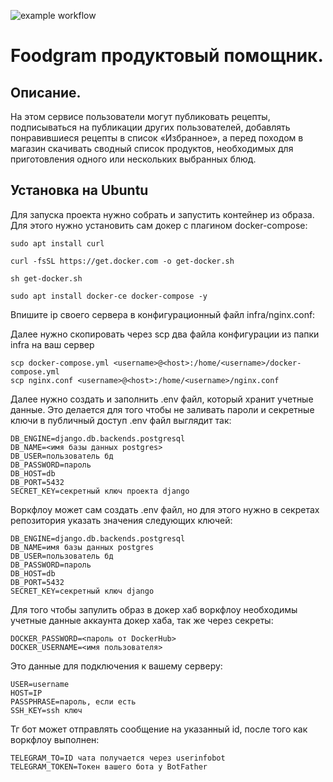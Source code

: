 ![example workflow](https://github.com/BogdanCharaev/foodgram-project-react/actions/workflows/main.yml/badge.svg)
# Foodgram продуктовый помощник.  

## Описание.  


На этом сервисе пользователи могут публиковать рецепты, подписываться на публикации других пользователей, добавлять понравившиеся рецепты в список «Избранное», а перед походом в магазин скачивать сводный список продуктов, необходимых для приготовления одного или нескольких выбранных блюд.

## Установка на Ubuntu

Для запуска проекта нужно собрать и запустить контейнер из образа. Для этого нужно установить сам докер с плагином docker-compose:

    sudo apt install curl
    
    curl -fsSL https://get.docker.com -o get-docker.sh
    
    sh get-docker.sh
    
    sudo apt install docker-ce docker-compose -y  

Впишите ip своего сервера в конфигурационный файл infra/nginx.conf:  


Далее нужно скопировать через scp два файла конфигурации из папки infra на ваш сервер

    scp docker-compose.yml <username>@<host>:/home/<username>/docker-compose.yml
    scp nginx.conf <username>@<host>:/home/<username>/nginx.conf  


Далее нужно создать и заполнить .env файл, который хранит учетные данные. Это делается для того чтобы не заливать пароли и секретные ключи в публичный доступ
.env файл выглядит так:

    DB_ENGINE=django.db.backends.postgresql
    DB_NAME=<имя базы данных postgres>
    DB_USER=пользователь бд
    DB_PASSWORD=пароль
    DB_HOST=db
    DB_PORT=5432
    SECRET_KEY=секретный ключ проекта django

Воркфлоу может сам создать .env файл, но для этого нужно в секретах репозитория указать значения следующих ключей:

    DB_ENGINE=django.db.backends.postgresql
    DB_NAME=имя базы данных postgres
    DB_USER=пользователь бд
    DB_PASSWORD=пароль
    DB_HOST=db
    DB_PORT=5432
    SECRET_KEY=секретный ключ django

Для того чтобы запулить образ в докер хаб воркфлоу необходимы учетные данные аккаунта докер хаба, так же через секреты:

    DOCKER_PASSWORD=<пароль от DockerHub>
    DOCKER_USERNAME=<имя пользователя>

Это данные для подключения к вашему серверу:  

    USER=username
    HOST=IP
    PASSPHRASE=пароль, если есть
    SSH_KEY=ssh ключ

Тг бот может отправлять сообщение на указанный id, после того как воркфлоу выполнен:  

    TELEGRAM_TO=ID чата получается через userinfobot
    TELEGRAM_TOKEN=Токен вашего бота у BotFather
